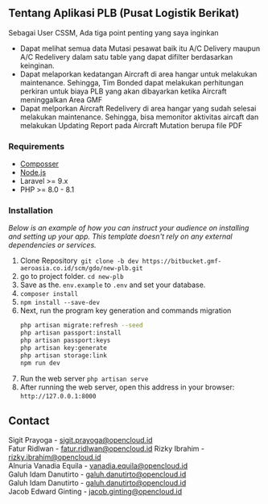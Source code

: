 <!-- Tentang Project -->

## Tentang Aplikasi PLB (Pusat Logistik Berikat)

Sebagai User CSSM, Ada tiga point penting yang saya inginkan

- Dapat melihat semua data Mutasi pesawat baik itu A/C Delivery maupun A/C Redelivery dalam satu table yang dapat difilter berdasarkan keinginan.
- Dapat melaporkan kedatangan Aircraft di area hangar untuk melakukan maintenance. Sehingga, Tim Bonded dapat melakukan perhitungan perkiran untuk biaya PLB yang akan dibayarkan ketika Aircraft meninggalkan Area GMF
- Dapat melporkan Aircraft Redelivery di area hangar yang sudah selesai melakukan maintenance. Sehingga, bisa memonitor aktivitas aircaft dan melakukan Updating Report pada Aircraft Mutation berupa file PDF

### Requirements

- [Composser](https://getcomposer.org/download/)
- [Node.js](https://nodejs.org/en/)
- Laravel >= 9.x
- PHP >= 8.0 - 8.1

### Installation

_Below is an example of how you can instruct your audience on installing and setting up your app. This template doesn't rely on any external dependencies or services._

1. Clone Repository` git clone -b dev https://bitbucket.gmf-aeroasia.co.id/scm/gdo/new-plb.git`
2. go to project folder. `cd new-plb`
3. Save as the. `env.example` to `.env` and set your database.
4. `composer install`
5. `npm install --save-dev`
6. Next, run the program key generation and commands migration
   ```sh
   php artisan migrate:refresh --seed
   php artisan passport:install
   php artisan passport:keys
   php artisan key:generate
   php artisan storage:link
   npm run dev
   ```
7. Run the web server
   `php artisan serve`
8. After running the web server, open this address in your browser:
   `http://127.0.0.1:8000`

## Contact

Sigit Prayoga - sigit.prayoga@opencloud.id \
Fatur Ridlwan - fatur.ridlwan@opencloud.id
Rizky Ibrahim - rizky.ibrahim@opencloud.id \
Alnuria Vanadia Equila - vanadia.equila@opencloud.id\
Galuh Idam Danutirto - galuh.danutirto@opencloud.id\
Galuh Idam Danutirto - galuh.danutirto@opencloud.id\
Jacob Edward Ginting - jacob.ginting@opencloud.id
